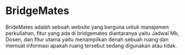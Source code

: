 # BridgeMates
BrideMates adalah sebuah website yang berguna untuk manajemen perkuliahan, fitur yang ada di bridgemates diantaranya yaitu Jadwal Mk, Dosen, dan fitur utama yaitu menampilkan denah sebuah ruang dan memuat informasi apakah ruang tersebut sedang digunakan atau tidak.
